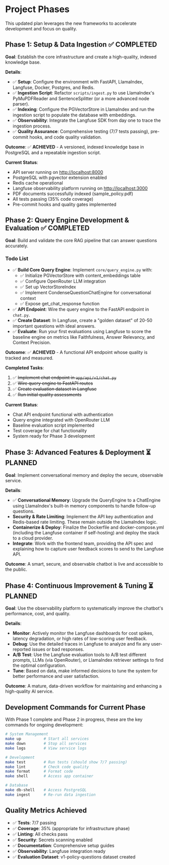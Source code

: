 # Project Phases

This updated plan leverages the new frameworks to accelerate development and focus on quality.

## Phase 1: Setup & Data Ingestion ✅ **COMPLETED**

**Goal**: Establish the core infrastructure and create a high-quality, indexed knowledge base.

**Details**:

- ✅ **Setup**: Configure the environment with FastAPI, LlamaIndex, Langfuse, Docker, Postgres, and Redis.
- ✅ **Ingestion Script**: Refactor `scripts/ingest.py` to use LlamaIndex's PyMuPDFReader and SentenceSplitter (or a more advanced node parser).
- ✅ **Indexing**: Configure the PGVectorStore in LlamaIndex and run the ingestion script to populate the database with embeddings.
- ✅ **Observability**: Integrate the Langfuse SDK from day one to trace the ingestion process.
- ✅ **Quality Assurance**: Comprehensive testing (7/7 tests passing), pre-commit hooks, and code quality validation.

**Outcome**: ✅ **ACHIEVED** - A versioned, indexed knowledge base in PostgreSQL and a repeatable ingestion script.

**Current Status**:

- API server running on <http://localhost:8000>
- PostgreSQL with pgvector extension enabled
- Redis cache operational
- Langfuse observability platform running on <http://localhost:3000>
- PDF documents successfully indexed (sample_policy.pdf)
- All tests passing (35% code coverage)
- Pre-commit hooks and quality gates implemented

## Phase 2: Query Engine Development & Evaluation ✅ **COMPLETED**

**Goal**: Build and validate the core RAG pipeline that can answer questions accurately.

### Todo List

- ✅ **Build Core Query Engine**: Implement `core/query_engine.py` with:
  - ✅ Initialize PGVectorStore with content_embeddings table
  - ✅ Configure OpenRouter LLM integration
  - ✅ Set up VectorStoreIndex
  - ✅ Implement CondenseQuestionChatEngine for conversational context
  - ✅ Expose get_chat_response function
- ✅ **API Endpoint**: Wire the query engine to the FastAPI endpoint in `chat.py`.
- ✅ **Create Dataset**: In Langfuse, create a "golden dataset" of 20-50 important questions with ideal answers.
- ✅ **Evaluate**: Run your first evaluations using Langfuse to score the baseline engine on metrics like Faithfulness, Answer Relevancy, and Context Precision.

**Outcome**: ✅ **ACHIEVED** - A functional API endpoint whose quality is tracked and measured.

**Completed Tasks**:

1. ✅ ~~Implement chat endpoint in `app/api/v1/chat.py`~~
2. ✅ ~~Wire query engine to FastAPI routes~~
3. ✅ ~~Create evaluation dataset in Langfuse~~
4. ✅ ~~Run initial quality assessments~~

**Current Status**:

- Chat API endpoint functional with authentication
- Query engine integrated with OpenRouter LLM
- Baseline evaluation script implemented
- Test coverage for chat functionality
- System ready for Phase 3 development

## Phase 3: Advanced Features & Deployment ⏳ **PLANNED**

**Goal**: Implement conversational memory and deploy the secure, observable service.

**Details**:

- ✅ **Conversational Memory**: Upgrade the QueryEngine to a ChatEngine using LlamaIndex's built-in memory components to handle follow-up questions.
- **Security & Rate Limiting**: Implement the API key authentication and Redis-based rate limiting. These remain outside the LlamaIndex logic.
- **Containerize & Deploy**: Finalize the Dockerfile and docker-compose.yml (including the Langfuse container if self-hosting) and deploy the stack to a cloud provider.
- **Integrate**: Work with the frontend team, providing the API spec and explaining how to capture user feedback scores to send to the Langfuse API.

**Outcome**: A smart, secure, and observable chatbot is live and accessible to the public.

## Phase 4: Continuous Improvement & Tuning ⏳ **PLANNED**

**Goal**: Use the observability platform to systematically improve the chatbot's performance, cost, and quality.

**Details**:

- **Monitor**: Actively monitor the Langfuse dashboards for cost spikes, latency degradation, or high rates of low-scoring user feedback.
- **Debug**: Use the detailed traces in Langfuse to analyze and fix any user-reported issues or bad responses.
- **A/B Test**: Use the Langfuse evaluation tools to A/B test different prompts, LLMs (via OpenRouter), or LlamaIndex retriever settings to find the optimal configuration.
- **Tune**: Based on data, make informed decisions to tune the system for better performance and user satisfaction.

**Outcome**: A mature, data-driven workflow for maintaining and enhancing a high-quality AI service.

## Development Commands for Current Phase

With Phase 1 complete and Phase 2 in progress, these are the key commands for ongoing development:

```bash
# System Management
make up          # Start all services
make down        # Stop all services
make logs        # View service logs

# Development
make test        # Run tests (should show 7/7 passing)
make lint        # Check code quality
make format      # Format code
make shell       # Access app container

# Database
make db-shell    # Access PostgreSQL
make ingest      # Re-run data ingestion
```

## Quality Metrics Achieved

- ✅ **Tests**: 7/7 passing
- ✅ **Coverage**: 35% (appropriate for infrastructure phase)
- ✅ **Linting**: All checks pass
- ✅ **Security**: Secrets scanning enabled
- ✅ **Documentation**: Comprehensive setup guides
- ✅ **Observability**: Langfuse integration ready
- ✅ **Evaluation Dataset**: v1-policy-questions dataset created
